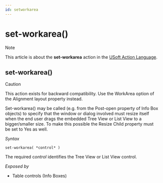 ```yaml
---
id: setworkarea
---
```


# set-workarea()



> [!NOTE]
> This article is about the **set-workarea** action in the [USoft Action Language](/docs/Task%20flow/Action%20Language%20reference/USoft%20Action%20Language.md).

## **set-workarea()**

> [!CAUTION]
> This action exists for backward compatibility. Use the WorkArea option of the Alignment layout property instead.

Set-workarea() may be called (e.g. from the Post-open property of Info Box objects) to specify that the window or dialog involved must resize itself when the end user drags the embedded Tree View or List View to a bigger/smaller size. To make this possible the Resize Child property must be set to Yes as well.

*Syntax*

```
set-workarea( *control* )
```

The required c*ontrol* identifies the Tree View or List View control.

*Exposed by*

- Table controls (Info Boxes)